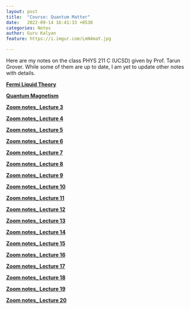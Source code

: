 ```yaml
---
layout: post
title:  "Course: Quantum Matter"
date:   2022-09-14 16:41:33 +0530
categories: Notes
author: Guru Kalyan
feature: https://i.imgur.com/LmN4maY.jpg

---
```

Here are my notes on the class PHYS 211 C (UCSD) given by Prof. Tarun Grover.
While some of them are up to date, I am yet to update other notes with details.



**<a href="https://guruzeta.github.io/sun/pdfs/Fermi_liquid_theory _ Grover.pdf" target="_blank">
Fermi Liquid Theory</a>**


**<a href="https://guruzeta.github.io/sun/pdfs/Quantum_Magnetism.pdf" target="_blank">
Quantum Magnetism</a>**


**<a href="https://guruzeta.github.io/sun/pdfs/Zoom notes_ Lecture 3.pdf" target="_blank">
Zoom notes_ Lecture 3</a>**

**<a href="https://guruzeta.github.io/sun/pdfs/Zoom notes_ Lecture 4.pdf" target="_blank">
Zoom notes_ Lecture 4</a>**

**<a href="https://guruzeta.github.io/sun/pdfs/Zoom notes_ Lecture 5.pdf" target="_blank">
Zoom notes_ Lecture 5</a>**

**<a href="https://guruzeta.github.io/sun/pdfs/Zoom notes_ Lecture 6.pdf" target="_blank">
Zoom notes_ Lecture 6</a>**

**<a href="https://guruzeta.github.io/sun/pdfs/Zoom notes_ Lecture 7.pdf" target="_blank">
Zoom notes_ Lecture 7</a>**

**<a href="https://guruzeta.github.io/sun/pdfs/Zoom notes_ Lecture 8.pdf" target="_blank">
Zoom notes_ Lecture 8</a>**

**<a href="https://guruzeta.github.io/sun/pdfs/Zoom notes_ Lecture 9.pdf" target="_blank">
Zoom notes_ Lecture 9</a>**

**<a href="https://guruzeta.github.io/sun/pdfs/Zoom notes_ Lecture 10.pdf" target="_blank">
Zoom notes_ Lecture 10</a>**

**<a href="https://guruzeta.github.io/sun/pdfs/Zoom notes_ Lecture 11.pdf" target="_blank">
Zoom notes_ Lecture 11</a>**

**<a href="https://guruzeta.github.io/sun/pdfs/Zoom notes_ Lecture 12.pdf" target="_blank">
Zoom notes_ Lecture 12</a>**

**<a href="https://guruzeta.github.io/sun/pdfs/Zoom notes_ Lecture 13.pdf" target="_blank">
Zoom notes_ Lecture 13</a>**

**<a href="https://guruzeta.github.io/sun/pdfs/Zoom notes_ Lecture 14.pdf" target="_blank">
Zoom notes_ Lecture 14</a>**

**<a href="https://guruzeta.github.io/sun/pdfs/Zoom notes_ Lecture 15.pdf" target="_blank">
Zoom notes_ Lecture 15</a>**

**<a href="https://guruzeta.github.io/sun/pdfs/Zoom notes_ Lecture 16.pdf" target="_blank">
Zoom notes_ Lecture 16</a>**

**<a href="https://guruzeta.github.io/sun/pdfs/Zoom notes_ Lecture 17.pdf" target="_blank">
Zoom notes_ Lecture 17</a>**

**<a href="https://guruzeta.github.io/sun/pdfs/Zoom notes_ Lecture 18.pdf" target="_blank">
Zoom notes_ Lecture 18</a>**

**<a href="https://guruzeta.github.io/sun/pdfs/Zoom notes_ Lecture 19.pdf" target="_blank">
Zoom notes_ Lecture 19</a>**

**<a href="https://guruzeta.github.io/sun/pdfs/Zoom notes_ Lecture 20.pdf" target="_blank">
Zoom notes_ Lecture 20</a>**
